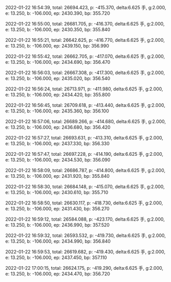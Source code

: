 2022-01-22 16:54:39, total: 26694.423, p: -415.370, delta:6.625 手, g:2.000, e: 13.250, b: -106.000, ep: 2430.390, bp: 355.720

2022-01-22 16:55:00, total: 26681.705, p: -416.370, delta:6.625 手, g:2.000, e: 13.250, b: -106.000, ep: 2430.350, bp: 355.840

2022-01-22 16:55:21, total: 26642.625, p: -416.770, delta:6.625 手, g:2.000, e: 13.250, b: -106.000, ep: 2439.150, bp: 356.990

2022-01-22 16:55:42, total: 26662.705, p: -417.070, delta:6.625 手, g:2.000, e: 13.250, b: -106.000, ep: 2434.690, bp: 356.470

2022-01-22 16:56:03, total: 26667.308, p: -417.300, delta:6.625 手, g:2.000, e: 13.250, b: -106.000, ep: 2435.020, bp: 356.540

2022-01-22 16:56:24, total: 26713.971, p: -411.980, delta:6.625 手, g:2.000, e: 13.250, b: -106.000, ep: 2434.420, bp: 355.800

2022-01-22 16:56:45, total: 26709.618, p: -413.440, delta:6.625 手, g:2.000, e: 13.250, b: -106.000, ep: 2435.360, bp: 356.100

2022-01-22 16:57:06, total: 26689.266, p: -414.680, delta:6.625 手, g:2.000, e: 13.250, b: -106.000, ep: 2436.680, bp: 356.420

2022-01-22 16:57:27, total: 26693.631, p: -413.310, delta:6.625 手, g:2.000, e: 13.250, b: -106.000, ep: 2437.330, bp: 356.330

2022-01-22 16:57:47, total: 26697.228, p: -414.190, delta:6.625 手, g:2.000, e: 13.250, b: -106.000, ep: 2434.530, bp: 356.090

2022-01-22 16:58:09, total: 26686.787, p: -414.800, delta:6.625 手, g:2.000, e: 13.250, b: -106.000, ep: 2431.920, bp: 355.840

2022-01-22 16:58:30, total: 26684.148, p: -415.070, delta:6.625 手, g:2.000, e: 13.250, b: -106.000, ep: 2430.610, bp: 355.710

2022-01-22 16:58:50, total: 26630.117, p: -418.730, delta:6.625 手, g:2.000, e: 13.250, b: -106.000, ep: 2431.430, bp: 356.270

2022-01-22 16:59:12, total: 26584.088, p: -423.170, delta:6.625 手, g:2.000, e: 13.250, b: -106.000, ep: 2436.990, bp: 357.520

2022-01-22 16:59:32, total: 26593.532, p: -419.730, delta:6.625 手, g:2.000, e: 13.250, b: -106.000, ep: 2434.990, bp: 356.840

2022-01-22 16:59:53, total: 26619.682, p: -419.430, delta:6.625 手, g:2.000, e: 13.250, b: -106.000, ep: 2437.450, bp: 357.110

2022-01-22 17:00:15, total: 26624.175, p: -419.290, delta:6.625 手, g:2.000, e: 13.250, b: -106.000, ep: 2434.470, bp: 356.720